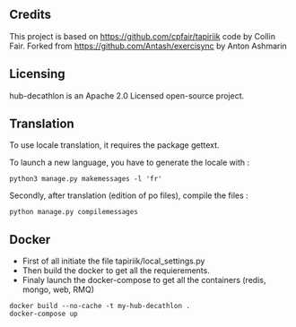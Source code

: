 
## Credits
This project is based on https://github.com/cpfair/tapiriik code by Collin Fair.
Forked from https://github.com/Antash/exercisync by Anton Ashmarin

## Licensing
hub-decathlon is an Apache 2.0 Licensed open-source project.

## Translation
To use locale translation, it requires the package gettext.

To launch a new language, you have to generate the locale with : 
```
python3 manage.py makemessages -l 'fr'
```



Secondly, after translation (edition of po files), compile the files : 
```
python manage.py compilemessages
```


## Docker 

* First of all initiate the file tapiriik/local_settings.py
* Then build the docker to get all the requierements.
* Finaly launch the docker-compose to get all the containers (redis, mongo, web, RMQ)

```
docker build --no-cache -t my-hub-decathlon .
docker-compose up
```
